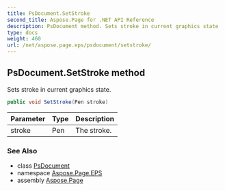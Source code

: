 ```yaml
---
title: PsDocument.SetStroke
second_title: Aspose.Page for .NET API Reference
description: PsDocument method. Sets stroke in current graphics state
type: docs
weight: 460
url: /net/aspose.page.eps/psdocument/setstroke/
---
```

## PsDocument.SetStroke method

Sets stroke in current graphics state.

```csharp
public void SetStroke(Pen stroke)
```

| Parameter | Type | Description |
| --- | --- | --- |
| stroke | Pen | The stroke. |

### See Also

* class [PsDocument](../)
* namespace [Aspose.Page.EPS](../../psdocument/)
* assembly [Aspose.Page](../../../)


